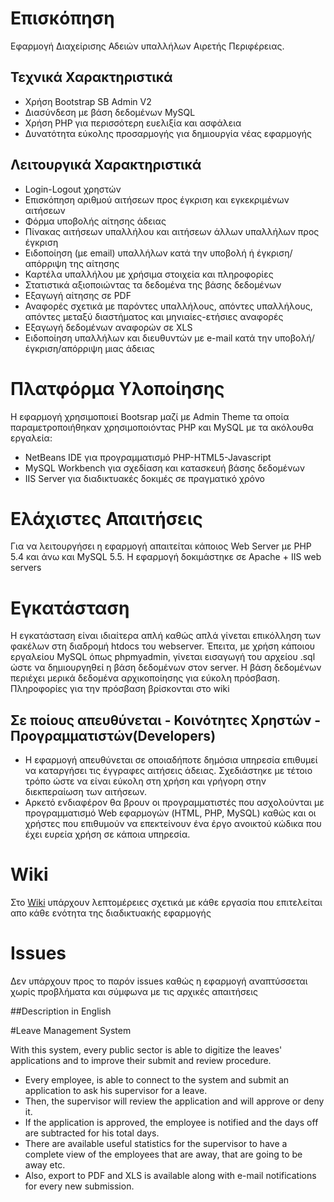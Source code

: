 # Επισκόπηση

Εφαρμογή Διαχείρισης Αδειών υπαλλήλων Αιρετής Περιφέρειας.

## Τεχνικά Χαρακτηριστικά

* Χρήση Bootstrap SB Admin V2
* Διασύνδεση με βάση δεδομένων MySQL
* Χρήση PHP για περισσότερη ευελιξία και ασφάλεια
* Δυνατότητα εύκολης προσαρμογής για δημιουργία νέας εφαρμογής

## Λειτουργικά Χαρακτηριστικά

* Login-Logout χρηστών
* Επισκόπηση αριθμού αιτήσεων προς έγκριση και εγκεκριμένων αιτήσεων
* Φόρμα υποβολής αίτησης άδειας
* Πίνακας αιτήσεων υπαλλήλου και αιτήσεων άλλων υπαλλήλων προς έγκριση
* Ειδοποίηση (με email) υπαλλήλων κατά την υποβολή ή έγκριση/απόρριψη της αίτησης
* Καρτέλα υπαλλήλου με χρήσιμα στοιχεία και πληροφορίες
* Στατιστικά αξιοποιώντας τα δεδομένα της βάσης δεδομένων
* Εξαγωγή αίτησης σε PDF
* Αναφορές σχετικά με παρόντες υπαλλήλους, απόντες υπαλλήλους, απόντες μεταξύ διαστήματος και μηνιαίες-ετήσιες αναφορές
* Εξαγωγή δεδομένων αναφορών σε XLS
* Ειδοποίηση υπαλλήλων και διευθυντών με e-mail κατά την υποβολή/έγκριση/απόρριψη μιας άδειας


# Πλατφόρμα Υλοποίησης

Η εφαρμογή χρησιμοποιεί Bootsrap μαζί με Admin Theme τα οποία παραμετροποιήθηκαν χρησιμοποιόντας PHP και MySQL με τα ακόλουθα εργαλεία:

* NetBeans IDE για προγραμματισμό PHP-HTML5-Javascript
* MySQL Workbench για σχεδίαση και κατασκευή βάσης δεδομένων
* IIS Server για διαδικτυακές δοκιμές σε πραγματικό χρόνο

# Ελάχιστες Απαιτήσεις

Για να λειτουργήσει η εφαρμογή απαιτείται κάποιος Web Server με PHP 5.4 και άνω και MySQL 5.5. Η εφαρμογή δοκιμάστηκε σε Apache + IIS web servers

# Εγκατάσταση

Η εγκατάσταση είναι ιδιαίτερα απλή καθώς απλά γίνεται επικόλληση των φακέλων στη διαδρομή htdocs του webserver. Έπειτα, με χρήση κάποιου εργαλείου MySQL όπως
phpmyadmin, γίνεται εισαγωγή του αρχείου .sql ώστε να δημιουργηθεί η βάση δεδομένων στον server. Η βάση δεδομένων περιέχει μερικά δεδομένα αρχικοποίησης για 
εύκολη πρόσβαση. Πληροφορίες για την πρόσβαση βρίσκονται στο wiki

## Σε ποίους απευθύνεται - Κοινότητες Χρηστών - Προγραμματιστών(Developers) ##

* Η εφαρμογή απευθύνεται σε οποιαδήποτε δημόσια υπηρεσία επιθυμεί να καταργήσει τις έγγραφες αιτήσεις άδειας. Σχεδιάστηκε με τέτοιο τρόπο ώστε να είναι
εύκολη στη χρήση και γρήγορη στην διεκπεραίωση των αιτήσεων.
* Αρκετό ενδιαφέρον θα βρουν οι προγραμματιστές που ασχολούνται με προγραμματισμό Web εφαρμογών (HTML, PHP, MySQL) καθώς και οι χρήστες που 
επιθυμούν να επεκτείνουν ένα έργο ανοικτού κώδικα που έχει ευρεία χρήση σε κάποια υπηρεσία.

# Wiki

Στο [Wiki](https://github.com/ellak-monades-aristeias/adeies-form/wiki) υπάρχουν λεπτομέρειες σχετικά με κάθε εργασία που επιτελείται απο κάθε ενότητα της διαδικτυακής εφαρμογής

# Issues

Δεν υπάρχουν προς το παρόν issues καθώς η εφαρμογή αναπτύσσεται χωρίς προβλήματα και σύμφωνα με τις αρχικές απαιτήσεις

##Description in English

#Leave Management System

With this system, every public sector is able to digitize the leaves' applications and to improve their submit and review procedure.

* Every employee, is able to connect to the system and submit an application to ask his supervisor for a leave.
* Then, the supervisor will review the application and will approve or deny it.
* If the application is approved, the employee is notified and the days off are subtracted for his total days.
* There are available useful statistics for the supervisor to have a complete view of the employees that are away, that are going to be away etc.
* Also, export to PDF and XLS is available along with e-mail notifications for every new submission.